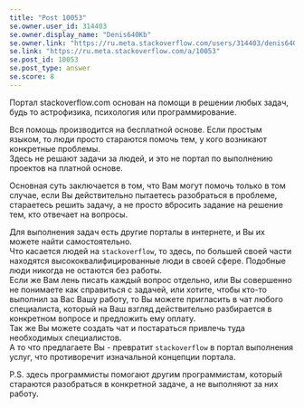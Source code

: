 ```yaml
---
title: "Post 10053"
se.owner.user_id: 314403
se.owner.display_name: "Denis640Kb"
se.owner.link: "https://ru.meta.stackoverflow.com/users/314403/denis640kb"
se.link: "https://ru.meta.stackoverflow.com/a/10053"
se.post_id: 10053
se.post_type: answer
se.score: 8
---
```

<p>Портал stackoverflow.com основан на помощи в решении любых задач, будь то астрофизика, психология или программирование.</p>

<p>Вся помощь производится на бесплатной основе. Если простым языком, то люди просто стараются помочь тем, у кого возникают конкретные проблемы.<br>
Здесь не решают задачи за людей, и это не портал по выполнению проектов на платной основе. </p>

<p>Основная суть заключается в том, что Вам могут помочь только в том случае, если Вы действительно пытаетесь разобраться в проблеме, стараетесь решить задачу, а не просто вбросить задание на решение тем, кто отвечает на вопросы.   </p>

<p>Для выполнения задач есть другие порталы в интернете, и Вы их можете найти самостоятельно.<br>
Что касается людей на <code>stackoverflow</code>, то здесь, по большей своей части находятся высококвалифицированные люди в своей сфере. Подобные люди никогда не остаются без работы.<br>
Если же Вам лень писать каждый вопрос отдельно, или Вы совершенно не понимаете как справиться с задачей, или хотите, чтобы кто-то выполнил за Вас Вашу работу, то Вы можете пригласить в чат любого специалиста, который на Ваш взгляд действительно разбирается в конкретном вопросе и предложить ему оплату. <br>
Так же Вы можете создать чат и постараться привлечь туда необходимых специалистов.<br>
А то что предлагаете Вы - превратит <code>stackoverflow</code> в портал выполнения услуг, что противоречит изначальной концепции портала.  </p>

<p>P.S. здесь программисты помогают другим программистам, который стараются разобраться в конкретной задаче, а не выполняют за них работу.</p>
